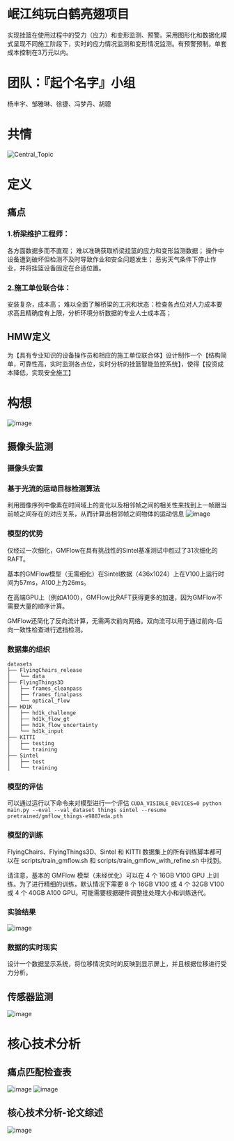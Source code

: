 # 岷江纯玩白鹤亮翅项目
实现挂篮在使用过程中的受力（应力）和变形监测、预警。采用图形化和数据化模式呈现不同施工阶段下，实时的应力情况监测和变形情况监测。有预警预制。单套成本控制在3万元以内。
# 团队：『起个名字』小组
杨丰宇、邹雅琳、徐捷、冯梦丹、胡骢
# 共情
![Central_Topic](https://github.com/STARTWITHDREAMS/Smart-Civil-Engineering/assets/139680265/6b72ed3a-a14e-45f9-8aeb-92c70cd35965)
# 定义
## 痛点
### 1.桥梁维护工程师：
各方面数据多而不直观；
难以准确获取桥梁挂篮的应力和变形监测数据；
操作中设备遭到破坏但检测不及时导致作业和安全问题发生；
恶劣天气条件下停止作业，并将挂篮设备固定在合适位置。  
### 2.施工单位联合体：
安装复杂，成本高；
难以全面了解桥梁的工况和状态：检查各点位对人力成本要求高且精确度有上限，分析环境分析数据的专业人士成本高；
## HMW定义
为【具有专业知识的设备操作员和相应的施工单位联合体】设计制作一个【结构简单，可靠性高，实时监测各点位，实时分析的挂篮智能监控系统】，使得【投资成本降低，实现安全施工】
# 构想
![image](https://github.com/STARTWITHDREAMS/Smart-Civil-Engineering/assets/139680265/458addf8-2af3-4231-88e2-16818e16b0d0)

## 摄像头监测
### 摄像头安置
### 基于光流的运动目标检测算法
利用图像序列中像素在时间域上的变化以及相邻帧之间的相关性来找到上一帧跟当前帧之间存在的对应关系，从而计算出相邻帧之间物体的运动信息
![image](https://github.com/STARTWITHDREAMS/Smart-Civil-Engineering/assets/139680265/5633ab2c-51fe-4414-bc1a-647d7f4ac089)
### 模型的优势
仅经过一次细化，GMFlow在具有挑战性的Sintel基准测试中胜过了31次细化的RAFT。

基本的GMFlow模型（无需细化）在Sintel数据（436x1024）上在V100上运行时间为57ms，A100上为26ms。

在高端GPU上（例如A100），GMFlow比RAFT获得更多的加速，因为GMFlow不需要大量的顺序计算。

GMFlow还简化了反向流计算，无需两次前向网络。双向流可以用于通过前向-后向一致性检查进行遮挡检测。
### 数据集的组织
```
datasets
├── FlyingChairs_release
│   └── data
├── FlyingThings3D
│   ├── frames_cleanpass
│   ├── frames_finalpass
│   └── optical_flow
├── HD1K
│   ├── hd1k_challenge
│   ├── hd1k_flow_gt
│   ├── hd1k_flow_uncertainty
│   └── hd1k_input
├── KITTI
│   ├── testing
│   └── training
├── Sintel
│   ├── test
│   └── training

```
### 模型的评估
可以通过运行以下命令来对模型进行一个评估
`CUDA_VISIBLE_DEVICES=0 python main.py --eval --val_dataset things sintel --resume pretrained/gmflow_things-e9887eda.pth `
### 模型的训练
FlyingChairs、FlyingThings3D、Sintel 和 KITTI 数据集上的所有训练脚本都可以在 scripts/train_gmflow.sh 和 scripts/train_gmflow_with_refine.sh 中找到。

请注意，基本的 GMFlow 模型（未经优化）可以在 4 个 16GB V100 GPU 上训练。为了进行精细的训练，默认情况下需要 8 个 16GB V100 或 4 个 32GB V100 或 4 个 40GB A100 GPU。可能需要根据硬件调整批处理大小和训练迭代。
### 实验结果
![image](https://github.com/STARTWITHDREAMS/Smart-Civil-Engineering/assets/139680265/65354917-eda9-4044-80d5-e06a04fe0ae1)
### 数据的实时现实
设计一个数据显示系统，将位移情况实时的反映到显示屏上，并且根据位移进行受力分析。

## 传感器监测
![image](https://github.com/STARTWITHDREAMS/Smart-Civil-Engineering/assets/139680265/671f38cb-085d-4589-8d43-4d0ce63d2e21)
# 核心技术分析
## 痛点匹配检查表
![image](https://github.com/STARTWITHDREAMS/Smart-Civil-Engineering/assets/139680265/0cf653c9-118c-4f68-9c13-536013f6f471)
![image](https://github.com/STARTWITHDREAMS/Smart-Civil-Engineering/assets/139680265/7c0b70b7-2fc5-4915-afe8-2b7eeedc4b68)
## 核心技术分析-论文综述
![image](https://github.com/STARTWITHDREAMS/Smart-Civil-Engineering/assets/139680265/82614484-e9a2-435f-9666-40981c18ec8e)
